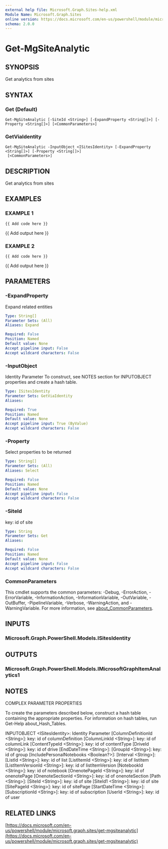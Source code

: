 ```yaml
---
external help file: Microsoft.Graph.Sites-help.xml
Module Name: Microsoft.Graph.Sites
online version: https://docs.microsoft.com/en-us/powershell/module/microsoft.graph.sites/get-mgsiteanalytic
schema: 2.0.0
---
```


# Get-MgSiteAnalytic

## SYNOPSIS
Get analytics from sites

## SYNTAX

### Get (Default)
```
Get-MgSiteAnalytic [-SiteId <String>] [-ExpandProperty <String[]>] [-Property <String[]>] [<CommonParameters>]
```

### GetViaIdentity
```
Get-MgSiteAnalytic -InputObject <ISitesIdentity> [-ExpandProperty <String[]>] [-Property <String[]>]
 [<CommonParameters>]
```

## DESCRIPTION
Get analytics from sites

## EXAMPLES

### EXAMPLE 1
```
{{ Add code here }}
```

{{ Add output here }}

### EXAMPLE 2
```
{{ Add code here }}
```

{{ Add output here }}

## PARAMETERS

### -ExpandProperty
Expand related entities

```yaml
Type: String[]
Parameter Sets: (All)
Aliases: Expand

Required: False
Position: Named
Default value: None
Accept pipeline input: False
Accept wildcard characters: False
```

### -InputObject
Identity Parameter
To construct, see NOTES section for INPUTOBJECT properties and create a hash table.

```yaml
Type: ISitesIdentity
Parameter Sets: GetViaIdentity
Aliases:

Required: True
Position: Named
Default value: None
Accept pipeline input: True (ByValue)
Accept wildcard characters: False
```

### -Property
Select properties to be returned

```yaml
Type: String[]
Parameter Sets: (All)
Aliases: Select

Required: False
Position: Named
Default value: None
Accept pipeline input: False
Accept wildcard characters: False
```

### -SiteId
key: id of site

```yaml
Type: String
Parameter Sets: Get
Aliases:

Required: False
Position: Named
Default value: None
Accept pipeline input: False
Accept wildcard characters: False
```

### CommonParameters
This cmdlet supports the common parameters: -Debug, -ErrorAction, -ErrorVariable, -InformationAction, -InformationVariable, -OutVariable, -OutBuffer, -PipelineVariable, -Verbose, -WarningAction, and -WarningVariable. For more information, see [about_CommonParameters](http://go.microsoft.com/fwlink/?LinkID=113216).

## INPUTS

### Microsoft.Graph.PowerShell.Models.ISitesIdentity
## OUTPUTS

### Microsoft.Graph.PowerShell.Models.IMicrosoftGraphItemAnalytics1
## NOTES
COMPLEX PARAMETER PROPERTIES

To create the parameters described below, construct a hash table containing the appropriate properties.
For information on hash tables, run Get-Help about_Hash_Tables.

INPUTOBJECT \<ISitesIdentity\>: Identity Parameter
  \[ColumnDefinitionId \<String\>\]: key: id of columnDefinition
  \[ColumnLinkId \<String\>\]: key: id of columnLink
  \[ContentTypeId \<String\>\]: key: id of contentType
  \[DriveId \<String\>\]: key: id of drive
  \[EndDateTime \<String\>\]: 
  \[GroupId \<String\>\]: key: id of group
  \[IncludePersonalNotebooks \<Boolean?\>\]: 
  \[Interval \<String\>\]: 
  \[ListId \<String\>\]: key: id of list
  \[ListItemId \<String\>\]: key: id of listItem
  \[ListItemVersionId \<String\>\]: key: id of listItemVersion
  \[NotebookId \<String\>\]: key: id of notebook
  \[OnenotePageId \<String\>\]: key: id of onenotePage
  \[OnenoteSectionId \<String\>\]: key: id of onenoteSection
  \[Path \<String\>\]: 
  \[SiteId \<String\>\]: key: id of site
  \[SiteId1 \<String\>\]: key: id of site
  \[SitePageId \<String\>\]: key: id of sitePage
  \[StartDateTime \<String\>\]: 
  \[SubscriptionId \<String\>\]: key: id of subscription
  \[UserId \<String\>\]: key: id of user

## RELATED LINKS

[https://docs.microsoft.com/en-us/powershell/module/microsoft.graph.sites/get-mgsiteanalytic](https://docs.microsoft.com/en-us/powershell/module/microsoft.graph.sites/get-mgsiteanalytic)

